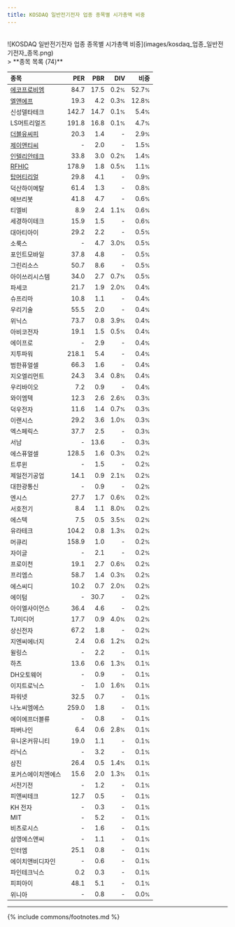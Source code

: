 ```yaml
---
title: KOSDAQ 일반전기전자 업종 종목별 시가총액 비중
---
```

<br>
![KOSDAQ 일반전기전자 업종 종목별 시가총액 비중](images/kosdaq_업종_일반전기전자_종목.png)
<br>
> **종목 목록 (74)**<a id="list"></a>

| **종목** | **PER** | **PBR** | **DIV** | **비중** |
| :------- | ------: | ------: | ------: | -------: |
| [에코프로비엠](/247540/) | 84.7 | 17.5 | 0.2<small>%</small> | 52.7<small>%</small> |
| [엘앤에프](/066970/) | 19.3 | 4.2 | 0.3<small>%</small> | 12.8<small>%</small> |
| 신성델타테크 | 142.7 | 14.7 | 0.1<small>%</small> | 5.4<small>%</small> |
| LS머트리얼즈 | 191.8 | 16.8 | 0.1<small>%</small> | 4.7<small>%</small> |
| [더블유씨피](/393890/) | 20.3 | 1.4 | - | 2.9<small>%</small> |
| [제이앤티씨](/204270/) | - | 2.0 | - | 1.5<small>%</small> |
| [인텔리안테크](/189300/) | 33.8 | 3.0 | 0.2<small>%</small> | 1.4<small>%</small> |
| [RFHIC](/218410/) | 178.9 | 1.8 | 0.5<small>%</small> | 1.1<small>%</small> |
| [탑머티리얼](/360070/) | 29.8 | 4.1 | - | 0.9<small>%</small> |
| 덕산하이메탈 | 61.4 | 1.3 | - | 0.8<small>%</small> |
| 에브리봇 | 41.8 | 4.7 | - | 0.6<small>%</small> |
| 티엘비 | 8.9 | 2.4 | 1.1<small>%</small> | 0.6<small>%</small> |
| 세경하이테크 | 15.9 | 1.5 | - | 0.6<small>%</small> |
| 대아티아이 | 29.2 | 2.2 | - | 0.5<small>%</small> |
| 소룩스 | - | 4.7 | 3.0<small>%</small> | 0.5<small>%</small> |
| 포인트모바일 | 37.8 | 4.8 | - | 0.5<small>%</small> |
| 그린리소스 | 50.7 | 8.6 | - | 0.5<small>%</small> |
| 아이쓰리시스템 | 34.0 | 2.7 | 0.7<small>%</small> | 0.5<small>%</small> |
| 파세코 | 21.7 | 1.9 | 2.0<small>%</small> | 0.4<small>%</small> |
| 슈프리마 | 10.8 | 1.1 | - | 0.4<small>%</small> |
| 우리기술 | 55.5 | 2.0 | - | 0.4<small>%</small> |
| 위닉스 | 73.7 | 0.8 | 3.9<small>%</small> | 0.4<small>%</small> |
| 아비코전자 | 19.1 | 1.5 | 0.5<small>%</small> | 0.4<small>%</small> |
| 에이프로 | - | 2.9 | - | 0.4<small>%</small> |
| 지투파워 | 218.1 | 5.4 | - | 0.4<small>%</small> |
| 범한퓨얼셀 | 66.3 | 1.6 | - | 0.4<small>%</small> |
| 지오엘리먼트 | 24.3 | 3.4 | 0.8<small>%</small> | 0.4<small>%</small> |
| 우리바이오 | 7.2 | 0.9 | - | 0.4<small>%</small> |
| 와이엠텍 | 12.3 | 2.6 | 2.6<small>%</small> | 0.3<small>%</small> |
| 덕우전자 | 11.6 | 1.4 | 0.7<small>%</small> | 0.3<small>%</small> |
| 이랜시스 | 29.2 | 3.6 | 1.0<small>%</small> | 0.3<small>%</small> |
| 엑스페릭스 | 37.7 | 2.5 | - | 0.3<small>%</small> |
| 서남 | - | 13.6 | - | 0.3<small>%</small> |
| 에스퓨얼셀 | 128.5 | 1.6 | 0.3<small>%</small> | 0.2<small>%</small> |
| 트루윈 | - | 1.5 | - | 0.2<small>%</small> |
| 제일전기공업 | 14.1 | 0.9 | 2.1<small>%</small> | 0.2<small>%</small> |
| 대한광통신 | - | 0.9 | - | 0.2<small>%</small> |
| 엔시스 | 27.7 | 1.7 | 0.6<small>%</small> | 0.2<small>%</small> |
| 서호전기 | 8.4 | 1.1 | 8.0<small>%</small> | 0.2<small>%</small> |
| 에스텍 | 7.5 | 0.5 | 3.5<small>%</small> | 0.2<small>%</small> |
| 유라테크 | 104.2 | 0.8 | 1.3<small>%</small> | 0.2<small>%</small> |
| 머큐리 | 158.9 | 1.0 | - | 0.2<small>%</small> |
| 자이글 | - | 2.1 | - | 0.2<small>%</small> |
| 프로이천 | 19.1 | 2.7 | 0.6<small>%</small> | 0.2<small>%</small> |
| 프리엠스 | 58.7 | 1.4 | 0.3<small>%</small> | 0.2<small>%</small> |
| 에스씨디 | 10.2 | 0.7 | 2.0<small>%</small> | 0.2<small>%</small> |
| 에이텀 | - | 30.7 | - | 0.2<small>%</small> |
| 아이엘사이언스 | 36.4 | 4.6 | - | 0.2<small>%</small> |
| TJ미디어 | 17.7 | 0.9 | 4.0<small>%</small> | 0.2<small>%</small> |
| 상신전자 | 67.2 | 1.8 | - | 0.2<small>%</small> |
| 지엔씨에너지 | 2.4 | 0.6 | 1.2<small>%</small> | 0.2<small>%</small> |
| 윌링스 | - | 2.2 | - | 0.1<small>%</small> |
| 하츠 | 13.6 | 0.6 | 1.3<small>%</small> | 0.1<small>%</small> |
| DH오토웨어 | - | 0.9 | - | 0.1<small>%</small> |
| 이지트로닉스 | - | 1.0 | 1.6<small>%</small> | 0.1<small>%</small> |
| 파워넷 | 32.5 | 0.7 | - | 0.1<small>%</small> |
| 나노씨엠에스 | 259.0 | 1.8 | - | 0.1<small>%</small> |
| 에이에프더블류 | - | 0.8 | - | 0.1<small>%</small> |
| 파버나인 | 6.4 | 0.6 | 2.8<small>%</small> | 0.1<small>%</small> |
| 유니온커뮤니티 | 19.0 | 1.1 | - | 0.1<small>%</small> |
| 라닉스 | - | 3.2 | - | 0.1<small>%</small> |
| 삼진 | 26.4 | 0.5 | 1.4<small>%</small> | 0.1<small>%</small> |
| 포커스에이치엔에스 | 15.6 | 2.0 | 1.3<small>%</small> | 0.1<small>%</small> |
| 서전기전 | - | 1.2 | - | 0.1<small>%</small> |
| 피앤씨테크 | 12.7 | 0.5 | - | 0.1<small>%</small> |
| KH 전자 | - | 0.3 | - | 0.1<small>%</small> |
| MIT | - | 5.2 | - | 0.1<small>%</small> |
| 비츠로시스 | - | 1.6 | - | 0.1<small>%</small> |
| 삼영에스앤씨 | - | 1.1 | - | 0.1<small>%</small> |
| 인터엠 | 25.1 | 0.8 | - | 0.1<small>%</small> |
| 에이치앤비디자인 | - | 0.6 | - | 0.1<small>%</small> |
| 파인테크닉스 | 0.2 | 0.3 | - | 0.1<small>%</small> |
| 피피아이 | 48.1 | 5.1 | - | 0.1<small>%</small> |
| 위니아 | - | 0.8 | - | 0.0<small>%</small> |

---
{% include commons/footnotes.md %}